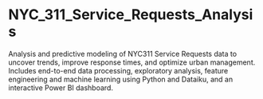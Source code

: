 # NYC_311_Service_Requests_Analysis
Analysis and predictive modeling of NYC311 Service Requests data to uncover trends, improve response times, and optimize urban management. Includes end-to-end data processing, exploratory analysis, feature engineering and machine learning using Python and Dataiku, and an interactive Power BI dashboard.
